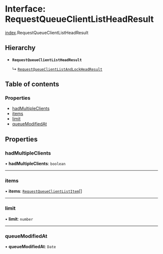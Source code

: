 # Interface: RequestQueueClientListHeadResult

[index](../modules/index.md).RequestQueueClientListHeadResult

## Hierarchy

- **`RequestQueueClientListHeadResult`**

  ↳ [`RequestQueueClientListAndLockHeadResult`](index.RequestQueueClientListAndLockHeadResult.md)

## Table of contents

### Properties

- [hadMultipleClients](index.RequestQueueClientListHeadResult.md#hadmultipleclients)
- [items](index.RequestQueueClientListHeadResult.md#items)
- [limit](index.RequestQueueClientListHeadResult.md#limit)
- [queueModifiedAt](index.RequestQueueClientListHeadResult.md#queuemodifiedat)

## Properties

### <a id="hadmultipleclients" name="hadmultipleclients"></a> hadMultipleClients

• **hadMultipleClients**: `boolean`

___

### <a id="items" name="items"></a> items

• **items**: [`RequestQueueClientListItem`](index.RequestQueueClientListItem.md)[]

___

### <a id="limit" name="limit"></a> limit

• **limit**: `number`

___

### <a id="queuemodifiedat" name="queuemodifiedat"></a> queueModifiedAt

• **queueModifiedAt**: `Date`
